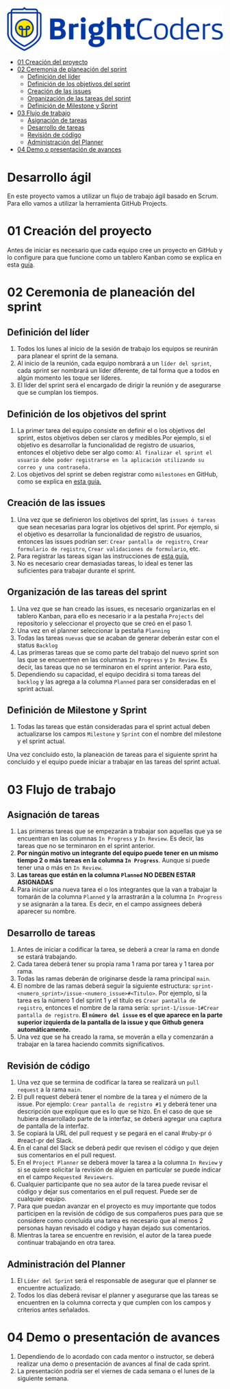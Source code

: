 ![BrightCoders Logo](../img/logo.png)

- [01 Creación del proyecto](#01-creación-del-proyecto)
- [02 Ceremonia de planeación del sprint](#02-ceremonia-de-planeación-del-sprint)
  - [Definición del líder](#definición-del-líder)
  - [Definición de los objetivos del sprint](#definición-de-los-objetivos-del-sprint)
  - [Creación de las issues](#creación-de-las-issues)
  - [Organización de las tareas del sprint](#organización-de-las-tareas-del-sprint)
  - [Definición de Milestone y Sprint](#definición-de-milestone-y-sprint)
- [03 Flujo de trabajo](#03-flujo-de-trabajo)
  - [Asignación de tareas](#asignación-de-tareas)
  - [Desarrollo de tareas](#desarrollo-de-tareas)
  - [Revisión de código](#revisión-de-código)
  - [Administración del Planner](#administración-del-planner)
- [04 Demo o presentación de avances](#04-demo-o-presentación-de-avances)

# Desarrollo ágil

En este proyecto vamos a utilizar un flujo de trabajo ágil basado en Scrum. Para ello vamos a utilizar la herramienta GitHub Projects.

# 01 Creación del proyecto

Antes de iniciar es necesario que cada equipo cree un proyecto en GitHub y lo configure para que funcione como un tablero Kanban como se explica en esta [guía](project-planner.md).

# 02 Ceremonia de planeación del sprint

## Definición del líder

1. Todos los lunes al inicio de la sesión de trabajo los equipos se reunirán para planear el sprint de la semana.
2. Al inicio de la reunión, cada equipo nombrará a un `líder del sprint`, cada sprint ser nombrará un líder diferente, de tal forma que a todos en algún momento les toque ser líderes.
3. El líder del sprint será el encargado de dirigir la reunión y de asegurarse que se cumplan los tiempos.

## Definición de los objetivos del sprint

1. La primer tarea del equipo consiste en definir el o los objetivos del sprint, estos objetivos deben ser claros y medibles.Por ejemplo, si el objetivo es desarrollar la funcionalidad de registro de usuarios, entonces el objetivo debe ser algo como: `Al finalizar el sprint el usuario debe poder registrarse en la aplicación utilizando su correo y una contraseña.`
2. Los objetivos del sprint se deben registrar como `milestones` en GitHub, como se explica en [esta guía.](milestones.md)

## Creación de las issues

1. Una vez que se definieron los objetivos del sprint, las `issues ó tareas` que sean necesarias para lograr los objetivos del sprint. Por ejemplo, si el objetivo es desarrollar la funcionalidad de registro de usuarios, entonces las issues podrían ser: `Crear pantalla de registro`, `Crear formulario de registro`, `Crear validaciones de formulario`, etc.
2. Para registrar las tareas sigan las instrucciones de [esta guía.](issues.md)
3. No es necesario crear demasiadas tareas, lo ideal es tener las suficientes para trabajar durante el sprint.

## Organización de las tareas del sprint

1. Una vez que se han creado las issues, es necesario organizarlas en el tablero Kanban, para ello es necesario ir a la pestaña `Projects` del repositorio y seleccionar el proyecto que se creó en el paso 1.
2. Una vez en el planner seleccionar la pestaña `Planning`
3. Todas las tareas `nuevas` que se acaban de generar deberán estar con el status `Backlog`
4. Las primeras tareas que se como parte del trabajo del nuevo sprint son las que se encuentren en las columnas `In Progress` y `In Review`. Es decir, las tareas que no se terminaron en el sprint anterior. Para esto, 
5. Dependiendo su capacidad, el equipo decidirá si toma tareas del `backlog` y las agrega a la columna `Planned` para ser consideradas en el sprint actual.

## Definición de Milestone y Sprint

1. Todas las tareas que están consideradas para el sprint actual deben actualizarse los campos `Milestone` y `Sprint` con el nombre del milestone y el sprint actual.

Una vez concluido esto, la planeación de tareas para el siguiente sprint ha concluido y el equipo puede iniciar a trabajar en las tareas del sprint actual.

# 03 Flujo de trabajo

## Asignación de tareas

1. Las primeras tareas que se empezarán a trabajar son aquellas que ya se encuentran en las columnas `In Progress` y `In Review`. Es decir, las tareas que no se terminaron en el sprint anterior.
2. **Por ningún motivo un integrante del equipo puede tener en un mismo tiempo 2 o más tareas en la columna `In Progress`**. Aunque si puede tener una o más en `In Review`.
3. **Las tareas que están en la columna `Planned` NO DEBEN ESTAR ASIGNADAS**
4. Para iniciar una nueva tarea el o los integrantes que la van a trabajar la tomarán de la columna `Planned` y la arrastrarán a la columna `In Progress` y se asignarán a la tarea. Es decir, en el campo assignees deberá aparecer su nombre.

## Desarrollo de tareas

1. Antes de iniciar a codificar la tarea, se deberá a crear la rama en donde se estará trabajando.
2. Cada tarea deberá tener su propia rama 1 rama por tarea y 1 tarea por rama.
3. Todas las ramas deberán de originarse desde la rama principal `main`.
4. El nombre de las ramas deberá seguir la siguiente estructura: `sprint-<numero_sprint>/issue-<numero_issue>#<Titulo>`. Por ejemplo, si la tarea es la número 1 del sprint 1 y el título es `Crear pantalla de registro`, entonces el nombre de la rama sería: `sprint-1/issue-1#Crear pantalla de registro`. **El `número del issue` es el que aparece en la parte superior izquierda de la pantalla de la issue y que Github genera automáticamente.**
5. Una vez que se ha creado la rama, se moverán a ella y comenzarán a trabajar en la tarea haciendo commits significativos.

## Revisión de código

1. Una vez que se termina de codificar la tarea se realizará un `pull request` a la rama `main`.
2. El pull request deberá tener el nombre de la tarea y el número de la issue. Por ejemplo: `Crear pantalla de registro #1` y deberá tener una descripción que explique que es lo que se hizo. En el caso de que se hubiera desarrollado parte de la interfaz, se deberá agregar una captura de pantalla de la interfaz.
3. Se copiará la URL del pull request y se pegará en el canal #ruby-pr ó #react-pr del Slack.
4. En el canal del Slack se deberá pedir que revisen el código y que dejen sus comentarios en el pull request.
5. En el `Project Planner` se deberá mover la tarea a la columna `In Review` y si se quiere solicitar la revisión de alguien en particular se puede indicar en el campo `Requested Reviewers`.
6. Cualquier participante que no sea autor de la tarea puede revisar el código y dejar sus comentarios en el pull request. Puede ser de cualquier equipo.
7. Para que puedan avanzar en el proyecto es muy importante que todos participen en la revisión de código de sus compañeros pues para que se considere como concluida una tarea es necesario que al menos 2 personas hayan revisado el código y hayan dejado sus comentarios.
8. Mientras la tarea se encuentre en revisión, el autor de la tarea puede continuar trabajando en otra tarea.

## Administración del Planner

1. El `Líder del Sprint` será el responsable de asegurar que el planner se encuentre actualizado.
2. Todos los días deberá revisar el planner y asegurarse que las tareas se encuentren en la columna correcta y que cumplen con los campos y criterios antes señalados.

# 04 Demo o presentación de avances

1. Dependiendo de lo acordado con cada mentor o instructor, se deberá realizar una demo o presentación de avances al final de cada sprint.
2. La presentación podría ser el viernes de cada semana o el lunes de la siguiente semana.
